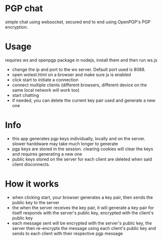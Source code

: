 # PGP chat
simple chat using websocket, secured end to end using OpenPGP's PGP encryption. 

# Usage
requires ws and openpgp package in nodejs, install them and then run ws.js
- change the ip and port to the ws server. Default port used is 8088.
- open wstest.html on a browser and make sure js is enabled
- click start to initiate a connection
- connect multiple clients (different browsers, different device on the same local network will work too)
- start chatting
- if needed, you can delete the current key pair used and generate a new one

# Info
- this app generates pgp keys individually, locally and on the server. slower harddware may take much longer to generate
- pgp keys are stored in the session. clearing cookies will clear the keys and requires generating a new one
- public keys stored on the server for each client are deleted when said client disconnects.

# How it works
- when clicking start, your browser generates a key pair, then sends the public key to the server
- the when the server receives the key pair, it will generate a key pair for itself responds with the server's public key, encrypted with the client's public key
- each message sent will be encrypted with the server's public key, the server then re-encrypts the message using each client's public key and sends to each client with their respective pgp message
